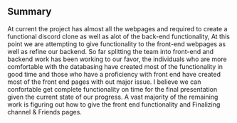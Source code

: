 ## Summary

At current the project has almost all the webpages and required to create a functional discord clone as well as alot of the back-end functionality, At this point we are attempting to give functionality to the front-end webpages as well as refine our backend. So far splitting the team into front-end and backend work has been working to our favor, the individuals who are more comfortable with the databasing have created most of the functionality in good time and those who have a proficiency with front end have created most of the front end pages with out major issue. I believe we can confortable get complete functionality on time for the final presentation given the current state of our progress. A vast majority of the remaining work is figuring out how to give the front end functionality and Finalizing channel & Friends pages. 
